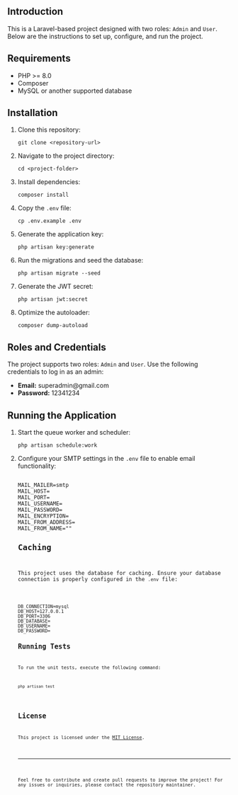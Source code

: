 <h2>Introduction</h2>
<p>This is a Laravel-based project designed with two roles: <code>Admin</code> and <code>User</code>. Below are the instructions to set up, configure, and run the project.</p>

<h2>Requirements</h2>
<ul>
    <li>PHP >= 8.0</li>
    <li>Composer</li>
    <li>MySQL or another supported database</li>
</ul>

<h2>Installation</h2>
<ol>
    <li>Clone this repository:
        <pre><code>git clone &lt;repository-url&gt;</code></pre>
    </li>
    <li>Navigate to the project directory:
        <pre><code>cd &lt;project-folder&gt;</code></pre>
    </li>
    <li>Install dependencies:
        <pre><code>composer install</code></pre>
    </li>
    <li>Copy the <code>.env</code> file:
        <pre><code>cp .env.example .env</code></pre>
    </li>
    <li>Generate the application key:
        <pre><code>php artisan key:generate</code></pre>
    </li>
    <li>Run the migrations and seed the database:
        <pre><code>php artisan migrate --seed</code></pre>
    </li>
    <li>Generate the JWT secret:
        <pre><code>php artisan jwt:secret</code></pre>
    </li>
    <li>Optimize the autoloader:
        <pre><code>composer dump-autoload</code></pre>
    </li>
</ol>

<h2>Roles and Credentials</h2>
<p>The project supports two roles: <code>Admin</code> and <code>User</code>. Use the following credentials to log in as an admin:</p>
<ul>
    <li><strong>Email:</strong> superadmin@gmail.com</li>
    <li><strong>Password:</strong> 12341234</li>
</ul>

<h2>Running the Application</h2>
<ol>
    <li>Start the queue worker and scheduler:
        <pre><code>php artisan schedule:work</code></pre>
    </li>
    <li>Configure your SMTP settings in the <code>.env</code> file to enable email functionality:
        <pre><code>
MAIL_MAILER=smtp
MAIL_HOST=<your-smtp-host>
MAIL_PORT=<your-smtp-port>
MAIL_USERNAME=<your-smtp-username>
MAIL_PASSWORD=<your-smtp-password>
MAIL_ENCRYPTION=<tls/ssl>
MAIL_FROM_ADDRESS=<your-email>
MAIL_FROM_NAME="<your-name>"
<h2>Caching</h2>
<p>This project uses the database for caching. Ensure your database connection is properly configured in the <code>.env</code> file:</p>
<pre><code>
DB_CONNECTION=mysql
DB_HOST=127.0.0.1
DB_PORT=3306
DB_DATABASE=<your-database>
DB_USERNAME=<your-username>
DB_PASSWORD=<your-password>
<h2>Running Tests</h2>
<p>To run the unit tests, execute the following command:</p>
<pre><code>php artisan test</code></pre>

<h2>License</h2>
<p>This project is licensed under the <a href="LICENSE">MIT License</a>.</p>

<hr>

<p>Feel free to contribute and create pull requests to improve the project! For any issues or inquiries, please contact the repository maintainer.</p>
